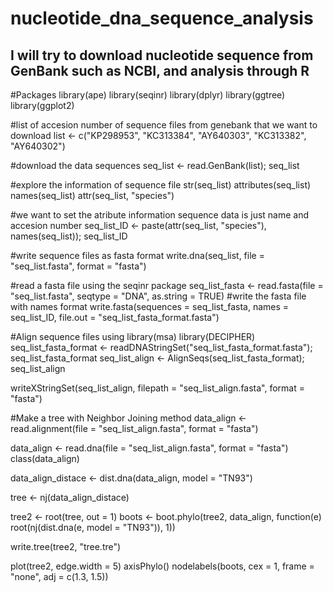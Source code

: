 # nucleotide_dna_sequence_analysis
I will try to download nucleotide sequence from GenBank such as NCBI, and analysis through R
------------------------------------------------------------

#Packages
library(ape)
library(seqinr)
library(dplyr)
library(ggtree)
library(ggplot2)

#list of accesion number of sequence files from genebank that we want to download
list <- c("KP298953", "KC313384", "AY640303", "KC313382", "AY640302")

#download the data sequences
seq_list <- read.GenBank(list); seq_list

#explore the information of sequence file
str(seq_list)
attributes(seq_list)
names(seq_list)
attr(seq_list, "species")

#we want to set the atribute information sequence data is just name and accesion number
seq_list_ID <- paste(attr(seq_list, "species"), names(seq_list)); seq_list_ID

#write sequence files as fasta format
write.dna(seq_list, file = "seq_list.fasta", format = "fasta")

#read a fasta file using the seqinr package
seq_list_fasta <- read.fasta(file = "seq_list.fasta", seqtype = "DNA",
                             as.string = TRUE)
#write the fasta file with names format
write.fasta(sequences = seq_list_fasta, names = seq_list_ID,
            file.out = "seq_list_fasta_format.fasta")

#Align sequence files using
library(msa)
library(DECIPHER)
seq_list_fasta_format <- readDNAStringSet("seq_list_fasta_format.fasta"); seq_list_fasta_format
seq_list_align <- AlignSeqs(seq_list_fasta_format); seq_list_align

writeXStringSet(seq_list_align, filepath = "seq_list_align.fasta", format = "fasta")

#Make a tree with Neighbor Joining method
data_align <- read.alignment(file = "seq_list_align.fasta", format = "fasta")

data_align <- read.dna(file = "seq_list_align.fasta", format = "fasta")
class(data_align)

data_align_distace <- dist.dna(data_align, model = "TN93")

tree <- nj(data_align_distace)

tree2 <- root(tree, out = 1)
boots <- boot.phylo(tree2, data_align, function(e) root(nj(dist.dna(e, model = "TN93")), 1))

write.tree(tree2, "tree.tre")

plot(tree2, edge.width = 5)
axisPhylo()
nodelabels(boots, cex = 1, frame = "none", adj = c(1.3, 1.5))





